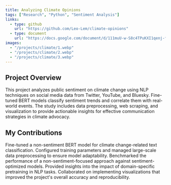 ```yaml
---
title: Analyzing Climate Opinions
tags: ["Research", "Python", "Sentiment Analysis"]
links:
  - type: github
    url: "https://github.com/Leo-Lem/climate-opinions"
  - type: document
    url: "https://docs.google.com/document/d/111muU-w-S8c4TPuKXI1qenj-fPwhlx8sO-yx6_PkWSk/edit?usp=sharing"
images:
  - "/projects/climate/1.webp"
  - "/projects/climate/2.webp"
  - "/projects/climate/3.webp"
---
```


## Project Overview

This project analyzes public sentiment on climate change using NLP techniques on social media data from Twitter, YouTube, and Bluesky. Fine-tuned BERT models classify sentiment trends and correlate them with real-world events. The study includes data preprocessing, web scraping, and visualization to provide actionable insights for effective communication strategies in climate advocacy.

## My Contributions

Fine-tuned a non-sentiment BERT model for climate change-related text classification. Configured training parameters and managed large-scale data preprocessing to ensure model adaptability. Benchmarked the performance of a non-sentiment-focused approach against sentiment-optimized models. Provided insights into the impact of domain-specific pretraining in NLP tasks. Collaborated on implementing visualizations that improved the project's overall accuracy and reproducibility.